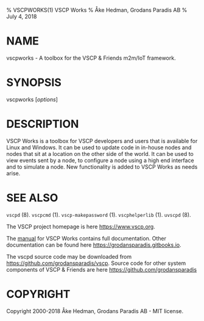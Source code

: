% VSCPWORKS(1) VSCP Works
% Åke Hedman, Grodans Paradis AB
% July 4, 2018

# NAME

vscpworks - A toolbox for the VSCP & Friends m2m/IoT framework.

# SYNOPSIS

vscpworks [*options*]

# DESCRIPTION
VSCP Works is a toolbox for VSCP developers and users that is available for Linux and Windows. It can be used to update code in in-house nodes and nodes that sit at a location on the other side of the world. It can be used to view events sent by a node, to configure a node using a high end interface and to simulate a node. New functionality is added to VSCP Works as needs arise.

# SEE ALSO

`vscpd` (8).
`vscpcmd` (1).
`vscp-makepassword` (1).
`vscphelperlib` (1).
`uvscpd` (8).

The VSCP project homepage is here <https://www.vscp.org>.

The [manual](https://grodansparadis.gitbooks.io/vscp-works) for VSCP Works contains full documentation. Other documentation can be found here <https://grodansparadis.gitbooks.io>.

The vscpd source code may be downloaded from <https://github.com/grodansparadis/vscp>. Source code for other system components of VSCP & Friends are here <https://github.com/grodansparadis>

# COPYRIGHT
Copyright 2000-2018 Åke Hedman, Grodans Paradis AB - MIT license.